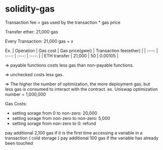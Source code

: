 # solidity-gas

Transaction fee = gas used by the transaction * gas price

Transfer ether: 21,000 gas

Every Transaction: 21,000 gas + x

Ex.
| Operation | Gas cost | Gas price(gwei) | Transaction fee(ether) |
| :---: | :---: | :---: | :---: |
| ETH transfer | 21,000 | 50 | 0.00105 |

=> payable functions costs less gas than non-payable functions.

=> unchecked costs less gas.

=> The higher the number of optimization, the more deployment gas, 
   but less gas is consumed to interact with the contract.
   ex. Uniswap optimization number = 1,000,000

Gas Costs:
- setting sorage from 0 to non-zero: 20,000
- setting sorage from non-zero to non-zero: 5,000
- setting sorage from non-zero to 0: refund

pay additional 2,100 gas if it is the first time accessing a variable in a transaction ( cold storage )
pay additional 100 gas if the variable has already been touched
